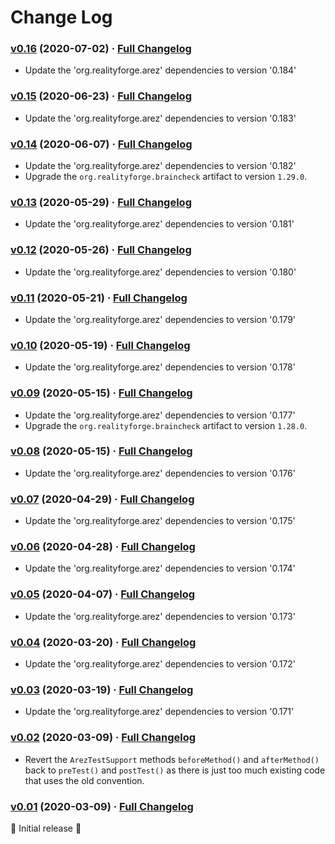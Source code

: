# Change Log

### [v0.16](https://github.com/arez/arez-testng/tree/v0.16) (2020-07-02) · [Full Changelog](https://github.com/arez/arez-testng/compare/v0.15...v0.16)

* Update the 'org.realityforge.arez' dependencies to version '0.184'

### [v0.15](https://github.com/arez/arez-testng/tree/v0.15) (2020-06-23) · [Full Changelog](https://github.com/arez/arez-testng/compare/v0.14...v0.15)

* Update the 'org.realityforge.arez' dependencies to version '0.183'

### [v0.14](https://github.com/arez/arez-testng/tree/v0.14) (2020-06-07) · [Full Changelog](https://github.com/arez/arez-testng/compare/v0.13...v0.14)

* Update the 'org.realityforge.arez' dependencies to version '0.182'
* Upgrade the `org.realityforge.braincheck` artifact to version `1.29.0`.

### [v0.13](https://github.com/arez/arez-testng/tree/v0.13) (2020-05-29) · [Full Changelog](https://github.com/arez/arez-testng/compare/v0.12...v0.13)

* Update the 'org.realityforge.arez' dependencies to version '0.181'

### [v0.12](https://github.com/arez/arez-testng/tree/v0.12) (2020-05-26) · [Full Changelog](https://github.com/arez/arez-testng/compare/v0.11...v0.12)

* Update the 'org.realityforge.arez' dependencies to version '0.180'

### [v0.11](https://github.com/arez/arez-testng/tree/v0.11) (2020-05-21) · [Full Changelog](https://github.com/arez/arez-testng/compare/v0.10...v0.11)

* Update the 'org.realityforge.arez' dependencies to version '0.179'

### [v0.10](https://github.com/arez/arez-testng/tree/v0.10) (2020-05-19) · [Full Changelog](https://github.com/arez/arez-testng/compare/v0.09...v0.10)

* Update the 'org.realityforge.arez' dependencies to version '0.178'

### [v0.09](https://github.com/arez/arez-testng/tree/v0.09) (2020-05-15) · [Full Changelog](https://github.com/arez/arez-testng/compare/v0.08...v0.09)

* Update the 'org.realityforge.arez' dependencies to version '0.177'
* Upgrade the `org.realityforge.braincheck` artifact to version `1.28.0`.

### [v0.08](https://github.com/arez/arez-testng/tree/v0.08) (2020-05-15) · [Full Changelog](https://github.com/arez/arez-testng/compare/v0.07...v0.08)

* Update the 'org.realityforge.arez' dependencies to version '0.176'

### [v0.07](https://github.com/arez/arez-testng/tree/v0.07) (2020-04-29) · [Full Changelog](https://github.com/arez/arez-testng/compare/v0.06...v0.07)

* Update the 'org.realityforge.arez' dependencies to version '0.175'

### [v0.06](https://github.com/arez/arez-testng/tree/v0.06) (2020-04-28) · [Full Changelog](https://github.com/arez/arez-testng/compare/v0.05...v0.06)

* Update the 'org.realityforge.arez' dependencies to version '0.174'

### [v0.05](https://github.com/arez/arez-testng/tree/v0.05) (2020-04-07) · [Full Changelog](https://github.com/arez/arez-testng/compare/v0.04...v0.05)

* Update the 'org.realityforge.arez' dependencies to version '0.173'

### [v0.04](https://github.com/arez/arez-testng/tree/v0.04) (2020-03-20) · [Full Changelog](https://github.com/arez/arez-testng/compare/v0.03...v0.04)

* Update the 'org.realityforge.arez' dependencies to version '0.172'

### [v0.03](https://github.com/arez/arez-testng/tree/v0.03) (2020-03-19) · [Full Changelog](https://github.com/arez/arez-testng/compare/v0.02...v0.03)

* Update the 'org.realityforge.arez' dependencies to version '0.171'

### [v0.02](https://github.com/arez/arez-testng/tree/v0.02) (2020-03-09) · [Full Changelog](https://github.com/arez/arez-testng/compare/v0.01...v0.02)

* Revert the `ArezTestSupport` methods `beforeMethod()` and `afterMethod()` back to `preTest()` and `postTest()` as there is just too much existing code that uses the old convention.

### [v0.01](https://github.com/arez/arez-testng/tree/v0.01) (2020-03-09) · [Full Changelog](https://github.com/arez/arez-testng/compare/v0.00...v0.01)

 ‎🎉	Initial release ‎🎉
